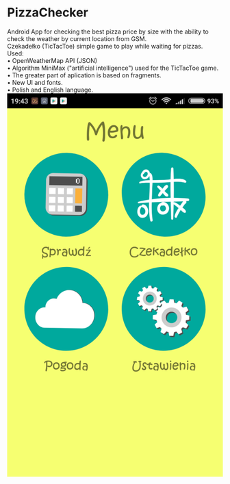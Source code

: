 # PizzaChecker
Android App for checking the best pizza price by size with the ability to check the weather by current location from GSM. <br />
Czekadełko (TicTacToe) simple game to play while waiting for pizzas. <br />
Used: <br />
• OpenWeatherMap API (JSON) <br />
• Algorithm MiniMax ("artificial intelligence") used for the TicTacToe game. <br />
• The greater part of aplication is based on fragments. <br />
• New UI and fonts. <br />
• Polish and English language. <br />
![alt text](https://github.com/bartekhejke/PizzaChecker/blob/master/menu_page.png) <br />
<br />
